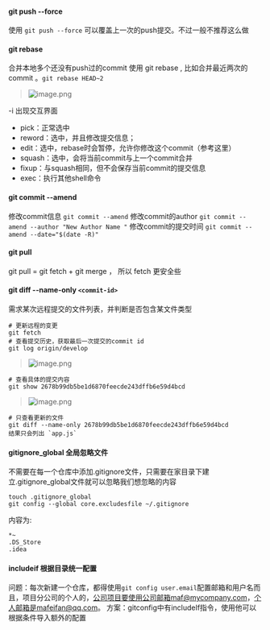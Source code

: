 #### git push --force
使用 `git push --force` 可以覆盖上一次的push提交。不过一般不推荐这么做

#### git rebase
合并本地多个还没有push过的commit
使用 git rebase , 比如合并最近两次的commit 。`git rebase HEAD~2 `

> ![image.png](https://hexo-blog.pek3b.qingstor.com/upload_images/71414-b3a4fc7bd865db42.png?imageMogr2/auto-orient/strip%7CimageView2/2/w/1240)

-i 出现交互界面 
* pick：正常选中 
* reword：选中，并且修改提交信息； 
* edit：选中，rebase时会暂停，允许你修改这个commit（参考这里） 
* squash：选中，会将当前commit与上一个commit合并 
* fixup：与squash相同，但不会保存当前commit的提交信息 
* exec：执行其他shell命令

#### git commit --amend
修改commit信息 `git commit --amend`
修改commit的author `git commit --amend --author "New Author Name "`
修改commit的提交时间 `git commit --amend --date="$(date -R)" `

####  git pull
git pull = git fetch + git merge ， 所以 fetch 更安全些

 #### git diff --name-only `<commit-id>`

需求某次远程提交的文件列表，并判断是否包含某文件类型
```
# 更新远程的变更
git fetch
# 查看提交历史，获取最后一次提交的commit id
git log origin/develop
```
> ![image.png](https://hexo-blog.pek3b.qingstor.com/upload_images/71414-a96518a543af4b4b.png?imageMogr2/auto-orient/strip%7CimageView2/2/w/1240)
```
# 查看具体的提交内容
git show 2678b99db5be1d6870feecde243dffb6e59d4bcd
```
> ![image.png](https://hexo-blog.pek3b.qingstor.com/upload_images/71414-45ad2acc277ab22e.png?imageMogr2/auto-orient/strip%7CimageView2/2/w/1240)
```
# 只查看更新的文件
git diff --name-only 2678b99db5be1d6870feecde243dffb6e59d4bcd
结果只会列出 `app.js`
```

#### gitignore_global 全局忽略文件
不需要在每一个仓库中添加.gitignore文件，只需要在家目录下建立.gitignore_global文件就可以忽略我们想忽略的内容
```
touch .gitignore_global
git config --global core.excludesfile ~/.gitignore
```
内容为:
```
*~
.DS_Store
.idea
```

#### includeif 根据目录统一配置
问题：每次新建一个仓库，都得使用`git config user.email`配置邮箱和用户名而且，项目分公司的个人的，公司项目要使用公司邮箱maf@mycompany.com，个人邮箱是mafeifan@qq.com。
方案：gitconfig中有includeIf指令，使用他可以根据条件导入额外的配置
